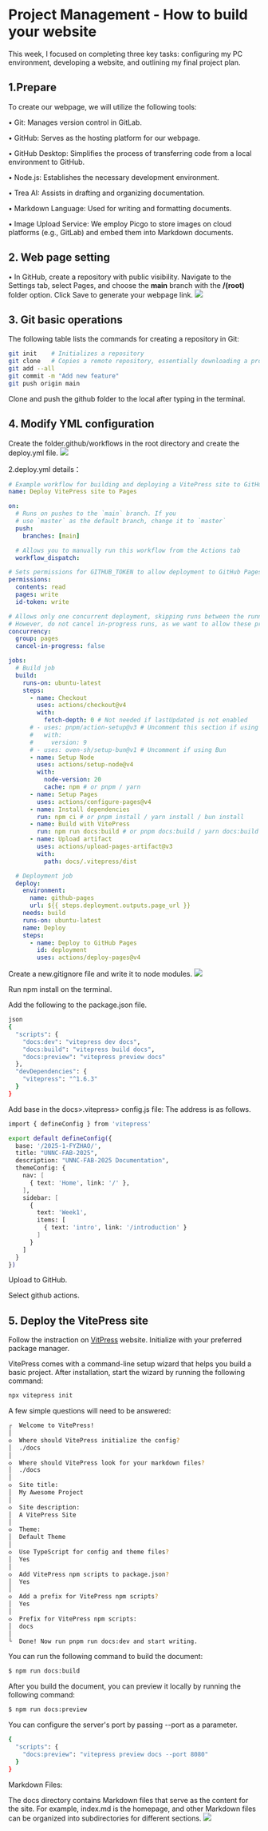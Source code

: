 # Project Management - How to build your website
This week, I focused on completing three key tasks: configuring my PC environment, developing a website, and outlining my final project plan.

## 1.Prepare
To create our webpage, we will utilize the following tools:

• Git: Manages version control in GitLab. 

• GitHub: Serves as the hosting platform for our webpage.

• GitHub Desktop: Simplifies the process of transferring code from a local environment to GitHub.

• Node.js: Establishes the necessary development environment.

• Trea AI: Assists in drafting and organizing documentation.

• Markdown Language: Used for writing and formatting documents.

• Image Upload Service: We employ Picgo to store images on cloud platforms (e.g., GitLab) and embed them into Markdown documents.

## 2. Web page setting
 • In GitHub, create a repository with public visibility. Navigate to the ​Settings tab, select ​Pages, and choose the ​**main** branch with the **/(root)** folder option. Click ​Save to generate your webpage link.
![](https://unncfab.oss-cn-hangzhou.aliyuncs.com/img/zhao/20250318020456515.png)

## 3. Git basic operations
The following table lists the commands for creating a repository in Git:

```bash
git init    # Initializes a repository
git clone   # Copies a remote repository, essentially downloading a project
git add --all
git commit -m "Add new feature"
git push origin main
```
Clone and push the github folder to the local after typing in the terminal.
## 4. Modify YML configuration
Create the folder.github/workflows in the root directory and create the deploy.yml file.
![](https://unncfab.oss-cn-hangzhou.aliyuncs.com/img/zhao/20250318022639796.png)

2.deploy.yml details：

```yaml
# Example workflow for building and deploying a VitePress site to GitHub Pages
name: Deploy VitePress site to Pages

on:
  # Runs on pushes to the `main` branch. If you
  # use `master` as the default branch, change it to `master`
  push:
    branches: [main]

  # Allows you to manually run this workflow from the Actions tab
  workflow_dispatch:

# Sets permissions for GITHUB_TOKEN to allow deployment to GitHub Pages
permissions:
  contents: read
  pages: write
  id-token: write

# Allows only one concurrent deployment, skipping runs between the running and latest queue
# However, do not cancel in-progress runs, as we want to allow these production deployments to complete
concurrency:
  group: pages
  cancel-in-progress: false

jobs:
  # Build job
  build:
    runs-on: ubuntu-latest
    steps:
      - name: Checkout
        uses: actions/checkout@v4
        with:
          fetch-depth: 0 # Not needed if lastUpdated is not enabled
      # - uses: pnpm/action-setup@v3 # Uncomment this section if using pnpm
      #   with:
      #     version: 9
      # - uses: oven-sh/setup-bun@v1 # Uncomment if using Bun
      - name: Setup Node
        uses: actions/setup-node@v4
        with:
          node-version: 20
          cache: npm # or pnpm / yarn
      - name: Setup Pages
        uses: actions/configure-pages@v4
      - name: Install dependencies
        run: npm ci # or pnpm install / yarn install / bun install
      - name: Build with VitePress
        run: npm run docs:build # or pnpm docs:build / yarn docs:build / bun run docs:build
      - name: Upload artifact
        uses: actions/upload-pages-artifact@v3
        with:
          path: docs/.vitepress/dist

  # Deployment job
  deploy:
    environment:
      name: github-pages
      url: ${{ steps.deployment.outputs.page_url }}
    needs: build
    runs-on: ubuntu-latest
    name: Deploy
    steps:
      - name: Deploy to GitHub Pages
        id: deployment
        uses: actions/deploy-pages@v4
```
Create a new.gitignore file and write it to node modules.
![](https://unncfab.oss-cn-hangzhou.aliyuncs.com/img/zhao/20250318023119825.png)

Run npm install on the terminal.

Add the following to the package.json file.

```bash
json
{
  "scripts": {
    "docs:dev": "vitepress dev docs",
    "docs:build": "vitepress build docs",
    "docs:preview": "vitepress preview docs"
  },
  "devDependencies": {
    "vitepress": "^1.6.3"
  }
}
```

Add base in the docs>.vitepress> config.js file: The address is as follows.
```bash
import { defineConfig } from 'vitepress'

export default defineConfig({
  base: '/2025-1-FYZHAO/', 
  title: "UNNC-FAB-2025",
  description: "UNNC-FAB-2025 Documentation",
  themeConfig: {
    nav: [
      { text: 'Home', link: '/' },
    ],
    sidebar: [
      {
        text: 'Week1',
        items: [
          { text: 'intro', link: '/introduction' }
        ]
      }
    ]
  }
})
```
Upload to GitHub.

Select github actions.

## 5. Deploy the VitePress site
Follow the instraction on [ VitPress](https://vitepress.dev/zh/guide/getting-started) website. Initialize with your preferred package manager.

VitePress comes with a command-line setup wizard that helps you build a basic project. After installation, start the wizard by running the following command:
```bash
npx vitepress init
```
A few simple questions will need to be answered:
```bash
┌  Welcome to VitePress!
│
◇  Where should VitePress initialize the config?
│  ./docs
│
◇  Where should VitePress look for your markdown files?
│  ./docs
│
◇  Site title:
│  My Awesome Project
│
◇  Site description:
│  A VitePress Site
│
◇  Theme:
│  Default Theme
│
◇  Use TypeScript for config and theme files?
│  Yes
│
◇  Add VitePress npm scripts to package.json?
│  Yes
│
◇  Add a prefix for VitePress npm scripts?
│  Yes
│
◇  Prefix for VitePress npm scripts:
│  docs
│
└  Done! Now run pnpm run docs:dev and start writing.
```
You can run the following command to build the document:
```bash
$ npm run docs:build
```
After you build the document, you can preview it locally by running the following command:
```bash
$ npm run docs:preview
```
You can configure the server's port by passing --port as a parameter.
```bash
{
  "scripts": {
    "docs:preview": "vitepress preview docs --port 8080"
  }
}
```

​Markdown Files:

The docs directory contains Markdown files that serve as the content for the site. For example, index.md is the homepage, and other Markdown files can be organized into subdirectories for different sections.
![](https://unncfab.oss-cn-hangzhou.aliyuncs.com/img/zhao/20250317161615490.png)
